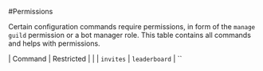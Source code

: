 #Permissions

Certain configuration commands require permissions, in form of the `manage guild` permission or a bot manager role.
This table contains all commands and helps with permissions.

| Command | Restricted |
| 
| `invites`
| `leaderboard`
| ``
